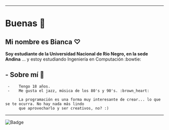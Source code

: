 ***

# Buenas :ghost:

## Mi nombre es Bianca ♡

**Soy estudiante de la Universidad Nacional de Río Negro, en la sede Andina**
... y estoy estudiando Ingeniería en Computación :bowtie:

## -  Sobre mí :mate: 

     -    Tengo 18 años. 
     -    Me gusta el jazz, música de los 80's y 90's. :brown_heart:
     
          La programación es una forma muy interesante de crear... lo que se te ocurra. No hay nada más lindo
          que aprovecharlo y ser creativos, no? :)


***
![Badge](https://bit.ly/icom-badge)
